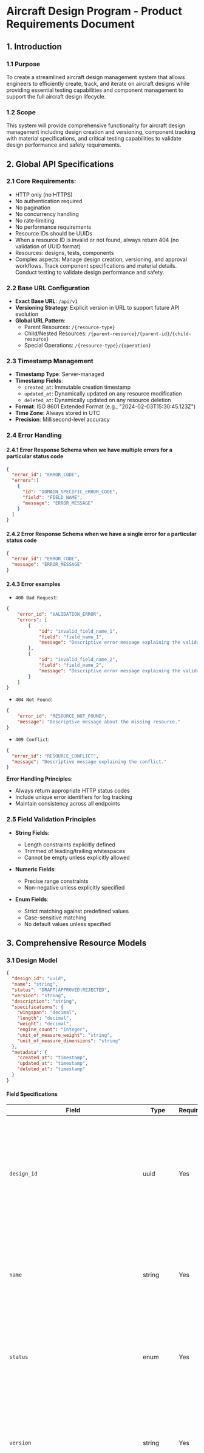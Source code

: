 # Aircraft Design Program - Product Requirements Document

## 1. Introduction

### 1.1 Purpose
To create a streamlined aircraft design management system that allows engineers to efficiently create, track, and iterate on aircraft designs while providing essential testing capabilities and component management to support the full aircraft design lifecycle.

### 1.2 Scope
This system will provide comprehensive functionality for aircraft design management including design creation and versioning, component tracking with material specifications, and critical testing capabilities to validate design performance and safety requirements.

## 2. Global API Specifications

### 2.1 Core Requirements:
- HTTP only (no HTTPS)
- No authentication required
- No pagination
- No concurrency handling
- No rate-limiting
- No performance requirements
- Resource IDs should be UUIDs
- When a resource ID is invalid or not found, always return 404 (no validation of UUID format)
- Resources: designs, tests, components
- Complex aspects: Manage design creation, versioning, and approval workflows. Track component specifications and material details. Conduct testing to validate design performance and safety.

### 2.2 Base URL Configuration
- **Exact Base URL**: `/api/v1`
- **Versioning Strategy**: Explicit version in URL to support future API evolution
- **Global URL Pattern**: 
  - Parent Resources: `/{resource-type}`
  - Child/Nested Resources: `/{parent-resource}/{parent-id}/{child-resource}`
  - Special Operations: `/{resource-type}/{operation}`

### 2.3 Timestamp Management
- **Timestamp Type**: Server-managed
- **Timestamp Fields**:
  - `created_at`: Immutable creation timestamp
  - `updated_at`: Dynamically updated on any resource modification
  - `deleted_at`: Dynamically updated on any resource deletion
- **Format**: ISO 8601 Extended Format (e.g., "2024-02-03T15:30:45.123Z")
- **Time Zone**: Always stored in UTC
- **Precision**: Millisecond-level accuracy

### 2.4 Error Handling

#### 2.4.1 Error Response Schema when we have multiple errors for a particular status code
```json
{
  "error_id": "ERROR_CODE",
  "errors":[
    {
      "id": "DOMAIN_SPECIFIC_ERROR_CODE",
      "field": "FIELD_NAME",
      "message": "ERROR_MESSAGE"
    }
  ]
}
```
#### 2.4.2 Error Response Schema when we have a single error for a particular status code
```json
{
  "error_id": "ERROR_CODE",
  "message": "ERROR_MESSAGE"
}
```

#### 2.4.3 Error examples

- `400 Bad Request`:

```json
{
    "error_id": "VALIDATION_ERROR",
    "errors": [
        {
            "id": "invalid_field_name_1",
            "field": "field_name_1",
            "message": "Descriptive error message explaining the validation issue."
        },
        {
            "id": "invalid_field_name_2",
            "field": "field_name_2",
            "message": "Descriptive error message explaining the validation issue."
        }
    ]
}
```

- `404 Not Found`:

```json
{
    "error_id": "RESOURCE_NOT_FOUND",
    "message": "Descriptive message about the missing resource."
}
```

- `409 Conflict`:

```json
{
  "error_id": "RESOURCE_CONFLICT",
  "message": "Descriptive message explaining the conflict."
}
```

**Error Handling Principles**:
- Always return appropriate HTTP status codes
- Include unique error identifiers for log tracking
- Maintain consistency across all endpoints

### 2.5 Field Validation Principles
- **String Fields**:
  - Length constraints explicitly defined
  - Trimmed of leading/trailing whitespaces
  - Cannot be empty unless explicitly allowed

- **Numeric Fields**:
  - Precise range constraints
  - Non-negative unless explicitly specified

- **Enum Fields**:
  - Strict matching against predefined values
  - Case-sensitive matching
  - No default values unless specified

## 3. Comprehensive Resource Models

### 3.1 Design Model
```json
{
  "design_id": "uuid",
  "name": "string",
  "status": "DRAFT|APPROVED|REJECTED",
  "version": "string",
  "description": "string",
  "specifications": {
    "wingspan": "decimal",
    "length": "decimal",
    "weight": "decimal",
    "engine_count": "integer",
    "unit_of_measure_weight": "string",
    "unit_of_measure_dimensions": "string"
  },
  "metadata": {
    "created_at": "timestamp",
    "updated_at": "timestamp",
    "deleted_at": "timestamp"
  }
}
```

#### Field Specifications
| Field | Type | Required | Constraints | Mutability | Default | Description |
|-------|------|----------|-------------|------------|---------|-------------|
| `design_id` | uuid | Yes | Immutable unique identifier | Never | None | Primary identifier for the aircraft design that remains consistent throughout its lifecycle, used in all API operations and cross-references from components and tests |
| `name` | string | Yes | Length: 1-100 | Mutable | None | Official name of the aircraft design that will appear in technical documentation, engineering reports, and project planning materials |
| `status` | enum | Yes | [`DRAFT`, `APPROVED`, `REJECTED`] | Mutable | `DRAFT` | Current state of the design in the workflow that determines its visibility, modifiability, and readiness for production consideration |
| `version` | string | Yes | Length: 1-50 | Mutable | None | Version identifier that tracks design iterations and evolution, critical for maintaining design history and comparing changes between iterations |
| `description` | string | No | Length: 1-2000 | Mutable | None | Detailed explanation of the aircraft's purpose, key features, and design philosophy, used for contextual understanding and documentation purposes |
| `specifications.wingspan` | decimal | Yes | Min: 0 | Mutable | None | Distance from wingtip to wingtip in meters, a critical aerodynamic parameter that affects lift, stability, and airport compatibility |
| `specifications.length` | decimal | Yes | Min: 0 | Mutable | None | Total length of the aircraft from nose to tail in meters, important for determining storage requirements and runway compatibility |
| `specifications.weight` | decimal | Yes | Min: 0 | Mutable | None | Empty weight of the aircraft in kilograms, a fundamental parameter affecting performance, fuel consumption, and payload capacity |
| `specifications.engine_count` | integer | Yes | Range: 0-10 | Mutable | 1 | Number of engines on the aircraft, determines thrust capacity, redundancy, and maintenance requirements |
| `specifications.unit_of_measure_weight` | string | Yes | Length: 1-500 | Mutable | None | Unit of measure for the weight, used for storage, transportation, and assembly planning |
| `specifications.unit_of_measure_dimensions` | string | Yes | Length: 1-500 | Mutable | None | Unit of measure for the dimensions, used for storage, transportation, and assembly planning |
| `metadata.created_at` | timestamp | Yes | ISO 8601 format (YYYY-MM-DDThh:mm:ss.sssZ), UTC timezone, set on creation | Never | Current time | Precise moment when the design record was first created, used for audit trails and chronological ordering in design evolution |
| `metadata.updated_at` | timestamp | Yes | ISO 8601 format (YYYY-MM-DDThh:mm:ss.sssZ), UTC timezone, Updates on any change | Mutable | Current time | Timestamp of the most recent modification to any design field, used for tracking changes and design history |
| `metadata.deleted_at` | timestamp | No | ISO 8601 format (YYYY-MM-DDThh:mm:ss.sssZ), UTC timezone, Valid date if deleted | Mutable | Null | When populated, indicates the design has been soft-deleted and should be excluded from active development while maintaining historical record |

### 3.2 Component Model
```json
{
  "component_id": "uuid",
  "design_id": "uuid",
  "name": "string",
  "component_type": "STRUCTURAL|ELECTRICAL|HYDRAULIC|AVIONICS|OTHER",
  "specifications": {
    "material": "string",
    "weight": "decimal",
    "unit_of_measure_weight": "string"
  },
  "metadata": {
    "created_at": "timestamp",
    "updated_at": "timestamp",
    "deleted_at": "timestamp"
  }
}
```

#### Field Specifications
| Field | Type | Required | Constraints | Mutability | Default | Description |
|-------|------|----------|-------------|------------|---------|-------------|
| `component_id` | uuid | Yes | Immutable unique identifier | Never | None | Primary identifier for the component that remains consistent throughout its lifecycle, used in all API operations and cross-references |
| `design_id` | uuid | Yes | Must reference existing design | Never | None | Reference to the parent aircraft design this component belongs to, establishing the hierarchical relationship between designs and their components. Relationship: Design |
| `name` | string | Yes | Length: 1-100 | Mutable | None | Descriptive name of the component used in technical documentation, parts catalogs, and assembly instructions |
| `component_type` | enum | Yes | [`STRUCTURAL`, `ELECTRICAL`, `HYDRAULIC`, `AVIONICS`, `OTHER`] | Mutable | `STRUCTURAL` | Classification of the component that determines its function, integration requirements, and relevant engineering standards |
| `specifications.material` | string | Yes | Length: 1-500 | Mutable | None | Primary material composition of the component, critical for weight calculations, stress analysis, and manufacturing planning |
| `specifications.weight` | decimal | Yes | Min: 0 | Mutable | None | Weight of component in kilograms, important for overall aircraft weight calculations, balance determination, and performance analysis |
| `specifications.unit_of_measure_weight` | string | Yes | Length: 1-500 | Mutable | None | Unit of measure for the weight, used for storage, transportation, and assembly planning |
| `metadata.created_at` | timestamp | Yes | ISO 8601 format (YYYY-MM-DDThh:mm:ss.sssZ), UTC timezone, set on creation | Never | Current time | Precise moment when the component record was first created, used for audit trails and component development tracking |
| `metadata.updated_at` | timestamp | Yes | ISO 8601 format (YYYY-MM-DDThh:mm:ss.sssZ), UTC timezone, Updates on any change | Mutable | Current time | Timestamp of the most recent modification to any component field, used for tracking component revisions and change history |
| `metadata.deleted_at` | timestamp | No | ISO 8601 format (YYYY-MM-DDThh:mm:ss.sssZ), UTC timezone, Valid date if deleted | Mutable | Null | When populated, indicates the component has been soft-deleted and should be excluded from active development while maintaining historical record |


### 3.3 Test Model
```json
{
  "test_id": "uuid",
  "design_id": "uuid",
  "status": "PLANNED|COMPLETED",
  "test_type": "AERODYNAMIC|STRUCTURAL|SYSTEMS|OTHER",
  "results": {
    "outcome": "PASS|FAIL",
    "notes": "string"
  },
  "metadata": {
    "created_at": "timestamp",
    "updated_at": "timestamp",
    "deleted_at": "timestamp"
  }
}
```

#### Field Specifications
| Field | Type | Required | Constraints | Mutability | Default | Description |
|-------|------|----------|-------------|------------|---------|-------------|
| `test_id` | uuid | Yes | Immutable unique identifier | Never | None | Primary identifier for the test that remains consistent throughout its lifecycle, used in all API operations and cross-references.|
| `design_id` | uuid | Yes | Must reference existing design | Never | None | Reference to the aircraft design being tested, establishing traceability between test results and specific design versions. Relationship: Design |
| `status` | enum | Yes | [`PLANNED`, `COMPLETED`] | Mutable | `PLANNED` | Current state of the test in the workflow that determines whether it is scheduled, successfully finished, or terminated due to issues |
| `test_type` | enum | Yes | [`AERODYNAMIC`, `STRUCTURAL`, `SYSTEMS`, `OTHER`] | Mutable | `AERODYNAMIC` | Classification of the test methodology and focus area, determining required equipment, expertise, and validation criteria |
| `results.outcome` | enum | No | [`PASS`, `FAIL`] | Mutable | None | Final determination of test success or failure, critical for design approval decisions |
| `results.notes` | string | No | Length: 1-2000 | Mutable | None | Detailed observations, measurements, and analysis from the test execution, providing context and explanation for the outcome |
| `metadata.created_at` | timestamp | Yes | ISO 8601 format (YYYY-MM-DDThh:mm:ss.sssZ), UTC timezone, set on creation | Never | Current time | Precise moment when the test record was first created, used for audit trails and test scheduling chronology |
| `metadata.updated_at` | timestamp | Yes | ISO 8601 format (YYYY-MM-DDThh:mm:ss.sssZ), UTC timezone, Updates on any change | Mutable | Current time | Timestamp of the most recent modification to any test field, used for tracking test evolution and result updates |
| `metadata.deleted_at` | timestamp | No | ISO 8601 format (YYYY-MM-DDThh:mm:ss.sssZ), UTC timezone, Valid date if deleted | Mutable | Null | When populated, indicates the test has been soft-deleted and should be excluded from active consideration while maintaining historical record |


#### Field Specifications

| Field | Type | Required | Constraints | Mutability | Default | Relationships |
|-------|------|----------|-------------|------------|---------|--------------|
| `component_id` | uuid | Yes | Immutable unique identifier | Never | None | None |
| `design_id` | uuid | Yes | Must reference existing design | Never | None | None |
| `name` | string | Yes | Length: 1-100 | Mutable | None | None |
| `component_type` | enum | Yes | [STRUCTURAL, ELECTRICAL, HYDRAULIC, AVIONICS, OTHER] | Mutable | STRUCTURAL | None |
| `specifications.material` | string | Yes | Length: 1-500 | Mutable | None | None |
| `specifications.weight` | decimal | Yes | Min: 0 | Mutable | None | None |
| `specifications.dimensions` | string | Yes | Length: 1-500 | Mutable | None | None |
| `metadata.created_at` | timestamp | Yes | ISO 8601 format (YYYY-MM-DDThh:mm:ss.sssZ), UTC timezone, set on creation | Never | Current time | None |
| `metadata.updated_at` | timestamp | Yes | ISO 8601 format (YYYY-MM-DDThh:mm:ss.sssZ), UTC timezone, Updates on any change | Mutable | Current time | None |
| `metadata.deleted_at` | timestamp | No | ISO 8601 format (YYYY-MM-DDThh:mm:ss.sssZ), UTC timezone, Valid date if deleted | Mutable | Null | None |


## 4. Complex Business Rules

### 4.1 Conditional Field Requirements

#### Design Model
- `version` must be incremented when any specification is changed
- `description` becomes required when transitioning from "DRAFT" to "APPROVED"
- `specifications.wingspan`, `specifications.length` must be provided in same unit of measure as `specifications.unit_of_measure_dimensions`.

#### Component Model
- Components with duplicate `name` values within the same `design_id` are allowed only when in different `component_type` categories

#### Test Model
- `results.outcome` required only when `status` is "COMPLETED".
- `test_type` cannot be modified once the test `status` is "COMPLETED".

### 4.2 State Machine Transitions

#### 4.2.1 Design Status Transitions
- From "DRAFT" to "APPROVED"
- From "DRAFT" to "REJECTED"
- From "REJECTED" to "DRAFT"
- Once "APPROVED", the status cannot be changed

#### 4.2.2 Test Status Transitions
- From "PLANNED" to "COMPLETED"
- From "COMPLETED" to "PLANNED" (When test fails, it must be retested)

### 4.3 Cross-Resource Validation Rules

#### 4.3.1 Design-Component Validation
- Components can only reference designs that are not soft-deleted (no `metadata.deleted_at` value)
- When a design's `status` changes to "APPROVED", any modification to its associated components is prohibited
- Sum of all component weights must not exceed the design's `specifications.weight`, keeping in mind that the unit of measure for the weight may be different from the unit of measure for the dimensions.

#### 4.3.2 Design-Test Validation
- Tests can only reference designs that are not soft-deleted (no `metadata.deleted_at` value)
- When a design's `status` changes to "APPROVED", all its tests with `status` "PLANNED" must first be updated to "COMPLETED" and the `results.outcome` must be "PASS".

### 4.4 Multi-Step Operations

#### 4.4.1 Design Approval Process
1. **Initial Creation**
   - Create design record with `status` "DRAFT"
   - Define all required attributes including `name`, `version`, and specifications

2. **Component Definition**
   - Add all necessary components to the design
   - Ensure all components have proper material specifications
   - Verify total component weight is less than or equal to the design's `specifications.weight`

3. **Testing Execution**
   - Create required tests based on design characteristics
   - Complete all tests with documented results
   - Verify all tests have "COMPLETED" status.

4. **Final Design Approval**
   - Ensure description is provided
   - Verify all COMPLETED tests have `results.outcome` "PASS"
   - Change design `status` to "APPROVED"

**Rollback Scenarios:**
- If any test fails with critical issues, design must remain in "DRAFT" status until issues are resolved and status of the test is changed to "PLANNED" to be retested.
- If component weight is found to be inconsistent, design must remain in "DRAFT" status until issues are resolved.

### 4.5 Deletion Behavior

#### 4.5.1 Design Model Deletion Rules
- Design deletion MUST be prevented if:
  - Design has `status` "APPROVED" and has referenced components.

- When a design is marked for deletion (`metadata.deleted_at` populated):
  - It should no longer appear in standard design listings
  - It remains in the database for historical reference and cannot be modified.
  - If the Design is deleted when in "DRAFT" status, components should de-reference the design.

#### 4.5.2 Component Model Deletion Rules
- Component deletion MUST be prevented if:
  - It is referenced by an "APPROVED" design.

- When a component is marked for deletion (`metadata.deleted_at` populated):
  - Component remains in database for historical reference
  - Design weight calculation should exclude deleted component.
  - Component is excluded from standard component listings.

#### 4.5.3 Test Model Deletion Rules
- Test deletion MUST be prevented if:
  - Test has `status` "COMPLETED" with `results.outcome` "PASS" and is required for design approval.

- When a test is marked for deletion (`metadata.deleted_at` populated):
  - Test results remain available for historical reference
  - Test is excluded from standard test listings

### 4.6 Deletion Audit Requirements

**Audit Trail:**

- All deletion attempts (successful or prevented) must be logged with:
  - Timestamp of deletion attempt (ISO 8601 format)
  - User or system identifier that initiated the deletion
  - Resource ID and type

**Retention Period:**

- Deletion audit logs must be retained for a minimum of 7 years
- Deletion of critical infrastructure components must be retained for 15 years
- Audit logs cannot be deleted or modified once created

**Regulatory Compliance:**

- Deletion of certain resources may require regulatory notification
- Critical infrastructure deletions may require additional approval workflow
- Mass deletions (more than 10 resources of the same type within 24 hours) require higher level authorization

## 5. Comprehensive API Endpoints

### 5.1 Design Endpoints

#### 5.1.1 Create Design
**URL:** POST /api/v1/designs

**Request Body Schema:**
```json
{
  "name": "string", // Required - Official name of the aircraft design
  "description": "string", // Optional - Detailed explanation of the aircraft
  "status": "DRAFT", // Required - Initial status of the design
  "specifications": { // Required object
    "wingspan": "decimal", // Required - Distance from wingtip to wingtip
    "length": "decimal", // Required - Total length of the aircraft
    "weight": "decimal", // Required - Empty weight of the aircraft
    "engine_count": "integer", // Required - Number of engines
    "unit_of_measure_weight": "string", // Required - Unit of measure for weight
    "unit_of_measure_dimensions": "string" // Required - Unit of measure for dimensions
  }
}
```

**Success Response (201 Created):**
```json
{
  "design_id": "uuid",
  "name": "string",
  "status": "DRAFT",
  "metadata": {
    "created_at": "timestamp"
  }
}
```

**Possible Error Responses:**

- **400 Bad Request:**
```json
{
  "error_id": "VALIDATION_ERROR",
  "errors": [
    {
      "id": "INVALID_NAME",
      "field": "name",
      "message": "Name must be between 1 and 100 characters."
    },
    {
      "id": "MISSING_WINGSPAN",
      "field": "specifications.wingspan",
      "message": "Wingspan is required for design creation along with unit of measure dimensions."
    },
    {
      "id": "MISSING_LENGTH",
      "field": "specifications.length",
      "message": "Length is required for design creation along with unit of measure dimensions."
    },
    {
      "id": "MISSING_ENGINE_COUNT",
      "field": "specifications.engine_count",
      "message": "Engine count is required for design creation."
    }
  ]
}
```
- **422 Unprocessable Entity:**
```json
{
  "error_id": "UNPROCESSABLE_ENTITY",
  "message": "`specifications.weight` is provided, but `specifications.unit_of_measure_weight` is not provided."
}
```

- **500 Internal Server Error:**
```json
{
  "error_id": "SERVER_ERROR",
  "message": "An unexpected error occurred while processing your request."
}
```

#### 5.1.2 Get Design
**URL:** GET /api/v1/designs/{designId}

**Success Response (200 OK):**
```json
{
  "design_id": "uuid",
  "name": "string",
  "status": "DRAFT|APPROVED|REJECTED",
  "version": "string",
  "description": "string",
  "specifications": {
    "wingspan": "decimal",
    "length": "decimal",
    "weight": "decimal",
    "engine_count": "integer",
    "unit_of_measure_weight": "string",
    "unit_of_measure_dimensions": "string"
  },
  "metadata": {
    "created_at": "timestamp",
    "updated_at": "timestamp",
    "deleted_at": null
  }
}
```

**Possible Error Responses:**

- **404 Not Found:**
```json
{
  "error_id": "RESOURCE_NOT_FOUND",
  "message": "Design with ID {designId} not found."
}
```

- **500 Internal Server Error:**
```json
{
  "error_id": "SERVER_ERROR",
  "message": "An unexpected error occurred while processing your request."
}
```

#### 5.1.3 Update Design
**URL:** PATCH /api/v1/designs/{designId}

**Request Body Schema:**
```json
{
  "name": "string", // Optional - Updated name of the aircraft design
  "description": "string", // Optional - Updated description
  "status": "DRAFT|APPROVED|REJECTED", // Optional - Updated status
  "specifications": { // Optional object
    "wingspan": "decimal", // Optional - Updated wingspan
    "length": "decimal", // Optional - Updated length
    "weight": "decimal", // Optional - Updated weight
    "engine_count": "integer", // Optional - Updated engine count
    "unit_of_measure_weight": "string", // Optional - Updated unit of measure for weight
    "unit_of_measure_dimensions": "string" // Optional - Updated unit of measure for dimensions
  }
}
```

**Success Response (200 OK):**
```json
{
  "design_id": "uuid",
  "name": "string",
  "status": "DRAFT|APPROVED|REJECTED",
  "version": "string",
  "description": "string",
  "specifications": {
    "wingspan": "decimal",
    "length": "decimal",
    "weight": "decimal",
    "engine_count": "integer",
    "unit_of_measure_weight": "string",
    "unit_of_measure_dimensions": "string"
  },
  "metadata": {
    "created_at": "timestamp",
    "updated_at": "timestamp",
    "deleted_at": null
  }
}
```

**Possible Error Responses:**

- **400 Bad Request:**
```json
{
  "error_id": "VALIDATION_ERROR",
  "errors": [
    {
      "id": "INVALID_STATUS_TRANSITION",
      "field": "status",
      "message": "Cannot transition from APPROVED to DRAFT."
    },
    {
      "id": "MISSING_DESCRIPTION",
      "field": "description",
      "message": "Description is required when status is APPROVED."
    }
  ]
}
```

- **404 Not Found:**
```json
{
  "error_id": "RESOURCE_NOT_FOUND",
  "message": "Design with ID {designId} not found."
}
```

- **409 Conflict:**
```json
{
  "error_id": "RESOURCE_CONFLICT",
  "message": "Cannot approve design with tests still in PLANNED status."
}
```

- **422 Unprocessable Entity:**
```json
{
  "error_id": "UNPROCESSABLE_ENTITY",
  "message": "`specifications.weight` is provided, but `specifications.unit_of_measure_weight` is not provided."
}
```

- **500 Internal Server Error:**
```json
{
  "error_id": "SERVER_ERROR",
  "message": "An unexpected error occurred while processing your request."
}
```

#### 5.1.4 Delete Design
**URL:** DELETE /api/v1/designs/{designId}

**Success Response (204 No Content)**

**Possible Error Responses:**

- **404 Not Found:**
```json
{
  "error_id": "RESOURCE_NOT_FOUND",
  "message": "Design with ID {designId} not found."
}
```

- **409 Conflict:**
```json
{
  "error_id": "RESOURCE_CONFLICT",
  "message": "Cannot delete design with APPROVED status that has components."
}
```

- **500 Internal Server Error:**
```json
{
  "error_id": "SERVER_ERROR",
  "message": "An unexpected error occurred while processing your request."
}
```

#### 5.1.5 List Designs
**URL:** GET /api/v1/designs

**Query Parameters:**
- status (optional): Filter by status (DRAFT, APPROVED, REJECTED)
- include_deleted (optional): Include soft-deleted designs

**Success Response (200 OK):**
```json
{
  "designs": [
    {
      "design_id": "uuid",
      "name": "string",
      "status": "DRAFT|APPROVED|REJECTED",
      "version": "string",
      "metadata": {
        "created_at": "timestamp",
        "updated_at": "timestamp",
        "deleted_at": null
      }
    }
  ],
  "count": "integer"
}
```

**Possible Error Responses:**

- **400 Bad Request:**
```json
{
  "error_id": "VALIDATION_ERROR",
  "message": "Invalid query parameter value."
}
```

- **500 Internal Server Error:**
```json
{
  "error_id": "SERVER_ERROR",
  "message": "An unexpected error occurred while processing your request."
}
```

### 5.2 Component Endpoints

#### 5.2.1 Create Component
**URL:** POST /api/v1/components

**Request Body Schema:**
```json
{
  "design_id": "uuid", // Required - Reference to parent design
  "name": "string", // Required - Descriptive name of the component
  "component_type": "STRUCTURAL|ELECTRICAL|HYDRAULIC|AVIONICS|OTHER", // Required - Classification of the component
  "specifications": { // Required object
    "material": "string", // Required - Primary material composition
    "weight": "decimal", // Required - Weight of component
    "unit_of_measure_weight": "string" // Required - Unit of measure for weight
  }
}
```

**Success Response (201 Created):**
```json
{
  "component_id": "uuid",
  "name": "string",
  "component_type": "STRUCTURAL|ELECTRICAL|HYDRAULIC|AVIONICS|OTHER",
  "metadata": {
    "created_at": "timestamp"
  }
}
```

**Possible Error Responses:**

- **400 Bad Request:**
```json
{
  "error_id": "VALIDATION_ERROR",
  "errors": [
    {
      "id": "MISSING_DESIGN_ID",
      "field": "design_id",
      "message": "Design ID is required."
    },
    {
      "id": "INVALID_COMPONENT_TYPE",
      "field": "component_type",
      "message": "Component type must be one of: STRUCTURAL, ELECTRICAL, HYDRAULIC, AVIONICS, OTHER"
    },
    {
      "id": "INVALID_WEIGHT",
      "field": "specifications.weight",
      "message": "Weight must be greater than 0."
    }
  ]
}
```

- **404 Not Found:**
```json
{
  "error_id": "RESOURCE_NOT_FOUND",
  "message": "Referenced design with ID {design_id} not found."
}
```

- **409 Conflict:**
```json
{
  "error_id": "RESOURCE_CONFLICT",
  "errors": [
    {
      "id": "DUPLICATE_COMPONENT_NAME",
      "field": "name",
      "message": "Duplicate component name detected within the same design and component type. Each component name must be unique within its component type for a given design. Duplicate names are only allowed if the components belong to different component type categories."
    },
    {
      "id": "REJECTED_DESIGN",
      "field": "design_id",
      "message": "Cannot create component for a design with REJECTED status."
    }
  ]
}
```

- **500 Internal Server Error:**
```json
{
  "error_id": "SERVER_ERROR",
  "message": "An unexpected error occurred while processing your request."
}
```

#### 5.2.2 Get Component
**URL:** GET /api/v1/components/{componentId}

**Success Response (200 OK):**
```json
{
  "component_id": "uuid",
  "design_id": "uuid",
  "name": "string",
  "component_type": "STRUCTURAL|ELECTRICAL|HYDRAULIC|AVIONICS|OTHER",
  "specifications": {
    "material": "string",
    "weight": "decimal",
    "unit_of_measure_weight": "string"
  },
  "metadata": {
    "created_at": "timestamp",
    "updated_at": "timestamp",
    "deleted_at": null
  }
}
```

**Possible Error Responses:**

- **404 Not Found:**
```json
{
  "error_id": "RESOURCE_NOT_FOUND",
  "message": "Component with ID {componentId} not found."
}
```

- **500 Internal Server Error:**
```json
{
  "error_id": "SERVER_ERROR",
  "message": "An unexpected error occurred while processing your request."
}
```

#### 5.2.3 Update Component
**URL:** PATCH /api/v1/components/{componentId}

**Request Body Schema:**
```json
{
  "name": "string", // Optional - Updated component name
  "component_type": "STRUCTURAL|ELECTRICAL|HYDRAULIC|AVIONICS|OTHER", // Optional - Updated component type
  "specifications": { // Optional object
    "material": "string", // Optional - Updated material
    "weight": "decimal", // Optional - Updated weight
    "unit_of_measure_weight": "string" // Optional - Updated unit of measure
  }
}
```

**Success Response (200 OK):**
```json
{
  "component_id": "uuid",
  "design_id": "uuid",
  "name": "string",
  "component_type": "STRUCTURAL|ELECTRICAL|HYDRAULIC|AVIONICS|OTHER",
  "specifications": {
    "material": "string",
    "weight": "decimal",
    "unit_of_measure_weight": "string"
  },
  "metadata": {
    "created_at": "timestamp",
    "updated_at": "timestamp",
    "deleted_at": null
  }
}
```

**Possible Error Responses:**

- **400 Bad Request:**
```json
{
  "error_id": "VALIDATION_ERROR",
  "errors": [
    {
      "id": "INVALID_WEIGHT",
      "field": "specifications.weight",
      "message": "Weight must be greater than 0."
    },
    {
      "id": "INVALID_COMPONENT_TYPE",
      "field": "component_type",
      "message": "Component type must be one of: STRUCTURAL, ELECTRICAL, HYDRAULIC, AVIONICS, OTHER"
    }
  ]
}
```

- **404 Not Found:**
```json
{
  "error_id": "RESOURCE_NOT_FOUND",
  "message": "Component with ID {componentId} not found."
}
```

- **409 Conflict:**
```json
{
  "error_id": "RESOURCE_CONFLICT",
  "errors": [
    {
      "id": "DUPLICATE_COMPONENT_NAME",
      "field": "name",
      "message": "Duplicate component name detected within the same design and component type. Each component name must be unique within its component type for a given design. Duplicate names are only allowed if the components belong to different component type categories."
    },
    {
      "id": "IMMUTABLE_COMPONENT",
      "field": "component_id",
      "message": "Design with ID {designId} is in APPROVED status. Cannot modify component fields."
    },
    {
      "id": "COMPONENT_WEIGHT_EXCEEDS_DESIGN_WEIGHT",
      "field": "specifications.weight",
      "message": "Total component weight exceeds the `specifications.weight`. Please verify that component weights associated with the design are correct and update the design specifications accordingly."
    }
  ]
}
```

- **500 Internal Server Error:**
```json
{
  "error_id": "SERVER_ERROR",
  "message": "An unexpected error occurred while processing your request."
}
```

#### 5.2.4 Delete Component
**URL:** DELETE /api/v1/components/{componentId}

**Success Response (204 No Content)**

**Possible Error Responses:**

- **404 Not Found:**
```json
{
  "error_id": "RESOURCE_NOT_FOUND",
  "message": "Component with ID {componentId} not found."
}
```

- **409 Conflict:**
```json
{
  "error_id": "RESOURCE_CONFLICT",
  "message": "Cannot delete component referenced by an APPROVED design."
}
```

- **500 Internal Server Error:**
```json
{
  "error_id": "SERVER_ERROR",
  "message": "An unexpected error occurred while processing your request."
}
```

#### 5.2.5 List Components by Design
**URL:** GET /api/v1/designs/{designId}/components

**Query Parameters:**
- component_type (optional): Filter by component type
- include_deleted (optional): Include soft-deleted components

**Success Response (200 OK):**
```json
{
  "components": [
    {
      "component_id": "uuid",
      "name": "string",
      "component_type": "STRUCTURAL|ELECTRICAL|HYDRAULIC|AVIONICS|OTHER",
      "specifications": {
        "material": "string",
        "weight": "decimal",
        "unit_of_measure_weight": "string"
      },
      "metadata": {
        "created_at": "timestamp",
        "updated_at": "timestamp",
        "deleted_at": "timestamp"
      }
    }
  ],
  "count": "integer"
}
```

**Possible Error Responses:**

- **404 Not Found:**
```json
{
  "error_id": "RESOURCE_NOT_FOUND",
  "message": "Design with ID {designId} not found."
}
```

- **500 Internal Server Error:**
```json
{
  "error_id": "SERVER_ERROR",
  "message": "An unexpected error occurred while processing your request."
}
```

### 5.3 Test Endpoints

#### 5.3.1 Create Test
**URL:** POST /api/v1/tests

**Request Body Schema:**
```json
{
  "design_id": "uuid", // Required - Reference to parent design
  "test_type": "AERODYNAMIC|STRUCTURAL|SYSTEMS|OTHER", // Required - Classification of the test
  "status": "PLANNED" // Required - Initial test status
}
```

**Success Response (201 Created):**
```json
{
  "test_id": "uuid",
  "design_id": "uuid",
  "test_type": "AERODYNAMIC|STRUCTURAL|SYSTEMS|OTHER",
  "status": "PLANNED",
  "metadata": {
    "created_at": "timestamp"
  }
}
```

**Possible Error Responses:**

- **400 Bad Request:**
```json
{
  "error_id": "VALIDATION_ERROR",
  "errors": [
    {
      "id": "MISSING_DESIGN_ID",
      "field": "design_id",
      "message": "Design ID is required."
    },
    {
      "id": "INVALID_TEST_TYPE",
      "field": "test_type",
      "message": "Test type must be one of: AERODYNAMIC, STRUCTURAL, SYSTEMS, OTHER"
    },
    {
      "id": "MISSING_TEST_TYPE",
      "field": "test_type",
      "message": "Test type is required."
    }
  ]
}
```

- **404 Not Found:**
```json
{
  "error_id": "RESOURCE_NOT_FOUND",
  "message": "Referenced design with ID {design_id} not found."
}
```

- **409 Conflict:**
```json
{
  "error_id": "RESOURCE_CONFLICT",
  "message": "Cannot create test for a deleted design."
}
```

- **500 Internal Server Error:**
```json
{
  "error_id": "SERVER_ERROR",
  "message": "An unexpected error occurred while processing your request."
}
```

#### 5.3.2 Get Test
**URL:** GET /api/v1/tests/{testId}

**Success Response (200 OK):**
```json
{
  "test_id": "uuid",
  "design_id": "uuid",
  "status": "PLANNED|COMPLETED",
  "test_type": "AERODYNAMIC|STRUCTURAL|SYSTEMS|OTHER",
  "results": {
    "outcome": "PASS|FAIL",
    "notes": "string"
  },
  "metadata": {
    "created_at": "timestamp",
    "updated_at": "timestamp",
    "deleted_at": null
  }
}
```

**Possible Error Responses:**

- **404 Not Found:**
```json
{
  "error_id": "RESOURCE_NOT_FOUND",
  "message": "Test with ID {testId} not found."
}
```

- **500 Internal Server Error:**
```json
{
  "error_id": "SERVER_ERROR",
  "message": "An unexpected error occurred while processing your request."
}
```

#### 5.3.3 Update Test
**URL:** PATCH /api/v1/tests/{testId}

**Request Body Schema:**
```json
{
  "status": "PLANNED|COMPLETED|FAILED", // Optional - Updated test status
  "test_type": "AERODYNAMIC|STRUCTURAL|SYSTEMS|OTHER", // Optional - Updated test type
  "results": { // Optional object
    "outcome": "PASS|FAIL", // Required if status is COMPLETED - Test outcome
    "notes": "string" // Optional - Detailed observations
  }
}
```

**Success Response (200 OK):**
```json
{
  "test_id": "uuid",
  "design_id": "uuid",
  "status": "PLANNED|COMPLETED",
  "test_type": "AERODYNAMIC|STRUCTURAL|SYSTEMS|OTHER",
  "results": {
    "outcome": "PASS|FAIL",
    "notes": "string"
  },
  "metadata": {
    "created_at": "timestamp",
    "updated_at": "timestamp",
    "deleted_at": null
  }
}
```

**Possible Error Responses:**

- **400 Bad Request:**
```json
{
  "error_id": "VALIDATION_ERROR",
  "errors": [
    {
      "id": "MISSING_OUTCOME",
      "field": "results.outcome",
      "message": "Outcome is required when status is COMPLETED."
    },
    {
      "id": "MISSING_DESIGN_ID",
      "field": "design_id",
      "message": "Design ID is required."
    },
    {
      "id": "INVALID_TEST_TYPE",
      "field": "test_type",
      "message": "Test type must be one of: AERODYNAMIC, STRUCTURAL, SYSTEMS, OTHER"
    },
    {
      "id": "IMMUTABLE_TEST_TYPE",
      "field": "test_type",
      "message": "Cannot modify test type when status is COMPLETED."
    }
  ]
}
```

- **404 Not Found:**
```json
{
  "error_id": "RESOURCE_NOT_FOUND",
  "message": "Test with ID {testId} not found."
}
```

- **409 Conflict:**
```json
{
  "error_id": "RESOURCE_CONFLICT",
  "message": "Cannot modify test type when status is COMPLETED."
}
```

- **500 Internal Server Error:**
```json
{
  "error_id": "SERVER_ERROR",
  "message": "An unexpected error occurred while processing your request."
}
```

#### 5.3.4 Delete Test
**URL:** DELETE /api/v1/tests/{testId}

**Success Response (204 No Content)**

**Possible Error Responses:**

- **404 Not Found:**
```json
{
  "error_id": "RESOURCE_NOT_FOUND",
  "message": "Test with ID {testId} not found."
}
```

- **409 Conflict:**
```json
{
  "error_id": "RESOURCE_CONFLICT",
  "message": "Cannot delete test as it is required for design approval."
}
```

- **500 Internal Server Error:**
```json
{
  "error_id": "SERVER_ERROR",
  "message": "An unexpected error occurred while processing your request."
}
```

#### 5.3.5 List Tests by Design
**URL:** GET /api/v1/designs/{designId}/tests

**Query Parameters:**
- status (optional): Filter by status (PLANNED, COMPLETED)
- test_type (optional): Filter by test type
- include_deleted (optional): Include soft-deleted tests

**Success Response (200 OK):**
```json
{
  "tests": [
    {
      "test_id": "uuid",
      "status": "PLANNED|COMPLETED",
      "test_type": "AERODYNAMIC|STRUCTURAL|SYSTEMS|OTHER",
      "results": {
        "outcome": "PASS|FAIL"
      },
      "metadata": {
        "created_at": "timestamp",
        "updated_at": "timestamp",
        "deleted_at": "timestamp"
      }
    }
  ],
  "count": "integer"
}
```

**Possible Error Responses:**

- **404 Not Found:**
```json
{
  "error_id": "RESOURCE_NOT_FOUND",
  "message": "Design with ID {designId} not found."
}
```

- **500 Internal Server Error:**
```json
{
  "error_id": "SERVER_ERROR",
  "message": "An unexpected error occurred while processing your request."
}
```

## 6. Example Workflows

### 6.1 Aircraft Design Approval Process

This example illustrates the complete workflow for creating, testing, and approving an aircraft design.

#### Step 1: Create Initial Design

**Request:**
```
POST /api/v1/designs
```
```json
{
  "name": "Sky Cruiser 700",
  "description": "Medium-range commercial aircraft with high fuel efficiency",
  "specifications": {
    "wingspan": 35.8,
    "length": 39.5,
    "weight": 42500,
    "engine_count": 2,
    "unit_of_measure_weight": "kg",
    "unit_of_measure_dimensions": "m"
  }
}
```

**Response (201 Created):**
```json
{
  "design_id": "d8f7a3c1-b5e2-4e7f-9a8b-c6d5e4f3a2b1",
  "name": "Sky Cruiser 700",
  "status": "DRAFT",
  "metadata": {
    "created_at": "2023-06-15T10:30:45.123Z"
  }
}
```

#### Step 2: Add Components to Design

**Request:**
```
POST /api/v1/components
```
```json
{
  "design_id": "d8f7a3c1-b5e2-4e7f-9a8b-c6d5e4f3a2b1",
  "name": "Main Wing Assembly",
  "component_type": "STRUCTURAL",
  "specifications": {
    "material": "Carbon fiber composite",
    "weight": 5200,
    "unit_of_measure_weight": "kg"
  }
}
```

**Response (201 Created):**
```json
{
  "component_id": "a1b2c3d4-e5f6-7a8b-9c0d-e1f2a3b4c5d6",
  "name": "Main Wing Assembly",
  "component_type": "STRUCTURAL",
  "metadata": {
    "created_at": "2023-06-15T10:45:12.456Z"
  }
}
```

**Request:**
```
POST /api/v1/components
```
```json
{
  "design_id": "d8f7a3c1-b5e2-4e7f-9a8b-c6d5e4f3a2b1",
  "name": "Turbofan Engine",
  "component_type": "OTHER",
  "specifications": {
    "material": "Titanium alloy, steel, composites",
    "weight": 2300,
    "unit_of_measure_weight": "kg"
  }
}
```

**Response (201 Created):**
```json
{
  "component_id": "f1e2d3c4-b5a6-7f8e-9d0c-b1a2c3d4e5f6",
  "name": "Turbofan Engine",
  "component_type": "OTHER",
  "metadata": {
    "created_at": "2023-06-15T10:50:28.789Z"
  }
}
```

#### Step 3: Create Required Tests

**Request:**
```
POST /api/v1/tests
```
```json
{
  "design_id": "d8f7a3c1-b5e2-4e7f-9a8b-c6d5e4f3a2b1",
  "test_type": "AERODYNAMIC",
  "status": "PLANNED"
}
```

**Response (201 Created):**
```json
{
  "test_id": "c4d5e6f7-a8b9-0c1d-2e3f-4a5b6c7d8e9f",
  "design_id": "d8f7a3c1-b5e2-4e7f-9a8b-c6d5e4f3a2b1",
  "test_type": "AERODYNAMIC",
  "status": "PLANNED",
  "metadata": {
    "created_at": "2023-06-16T09:15:33.654Z"
  }
}
```

**Request:**
```
POST /api/v1/tests
```
```json
{
  "design_id": "d8f7a3c1-b5e2-4e7f-9a8b-c6d5e4f3a2b1",
  "test_type": "STRUCTURAL",
  "status": "PLANNED"
}
```

**Response (201 Created):**
```json
{
  "test_id": "e5f6g7h8-i9j0-k1l2-m3n4-o5p6q7r8s9t0",
  "design_id": "d8f7a3c1-b5e2-4e7f-9a8b-c6d5e4f3a2b1",
  "test_type": "STRUCTURAL",
  "status": "PLANNED",
  "metadata": {
    "created_at": "2023-06-16T09:20:45.321Z"
  }
}
```

#### Step 4: Execute and Update Tests

**Request:**
```
PATCH /api/v1/tests/c4d5e6f7-a8b9-0c1d-2e3f-4a5b6c7d8e9f
```
```json
{
  "status": "COMPLETED",
  "results": {
    "outcome": "PASS",
    "notes": "Aerodynamic efficiency meets requirements. Lift/drag ratio exceeds minimum threshold by 8.3%."
  }
}
```

**Response (200 OK):**
```json
{
  "test_id": "c4d5e6f7-a8b9-0c1d-2e3f-4a5b6c7d8e9f",
  "design_id": "d8f7a3c1-b5e2-4e7f-9a8b-c6d5e4f3a2b1",
  "status": "COMPLETED",
  "test_type": "AERODYNAMIC",
  "results": {
    "outcome": "PASS",
    "notes": "Aerodynamic efficiency meets requirements. Lift/drag ratio exceeds minimum threshold by 8.3%."
  },
  "metadata": {
    "created_at": "2023-06-16T09:15:33.654Z",
    "updated_at": "2023-06-18T14:25:12.789Z"
  }
}
```

**Request:**
```
PATCH /api/v1/tests/e5f6g7h8-i9j0-k1l2-m3n4-o5p6q7r8s9t0
```
```json
{
  "status": "COMPLETED",
  "results": {
    "outcome": "PASS",
    "notes": "Structural integrity confirmed. Wing load test completed with 150% of maximum expected load."
  }
}
```

**Response (200 OK):**
```json
{
  "test_id": "e5f6g7h8-i9j0-k1l2-m3n4-o5p6q7r8s9t0",
  "design_id": "d8f7a3c1-b5e2-4e7f-9a8b-c6d5e4f3a2b1",
  "status": "COMPLETED",
  "test_type": "STRUCTURAL",
  "results": {
    "outcome": "PASS",
    "notes": "Structural integrity confirmed. Wing load test completed with 150% of maximum expected load."
  },
  "metadata": {
    "created_at": "2023-06-16T09:20:45.321Z",
    "updated_at": "2023-06-18T16:10:33.456Z"
  }
}
```

#### Step 5: Approve Design

**Request:**
```
PATCH /api/v1/designs/d8f7a3c1-b5e2-4e7f-9a8b-c6d5e4f3a2b1
```
```json
{
  "status": "APPROVED"
}
```

**Response (200 OK):**
```json
{
  "design_id": "d8f7a3c1-b5e2-4e7f-9a8b-c6d5e4f3a2b1",
  "name": "Sky Cruiser 700",
  "status": "APPROVED",
  "version": "1.0.0",
  "description": "Medium-range commercial aircraft with high fuel efficiency",
  "specifications": {
    "wingspan": 35.8,
    "length": 39.5,
    "weight": 42500,
    "engine_count": 2,
    "unit_of_measure_weight": "kg",
    "unit_of_measure_dimensions": "m"
  },
  "metadata": {
    "created_at": "2023-06-15T10:30:45.123Z",
    "updated_at": "2023-06-19T11:45:22.987Z"
  }
}
```

#### Potential Error Scenarios and Rollbacks

**Example 1: Attempting to approve without completing all tests**

If we tried to approve the design before completing the structural test:

**Request:**
```
PATCH /api/v1/designs/d8f7a3c1-b5e2-4e7f-9a8b-c6d5e4f3a2b1
```
```json
{
  "status": "APPROVED"
}
```

**Response (409 Conflict):**
```json
{
  "error_id": "RESOURCE_CONFLICT",
  "message": "Cannot approve design with tests still in PLANNED status."
}
```

**Example 2: Component weight exceeding design weight**

If components' total weight exceeds the design's specified weight:

**Request:**
```
POST /api/v1/components
```
```json
{
  "design_id": "d8f7a3c1-b5e2-4e7f-9a8b-c6d5e4f3a2b1",
  "name": "Additional Fuel Tank",
  "component_type": "STRUCTURAL",
  "specifications": {
    "material": "Aluminum alloy",
    "weight": 38000,
    "unit_of_measure_weight": "kg"
  }
}
```

**Response (400 Bad Request):**
```json
{
  "error_id": "VALIDATION_ERROR",
  "errors": [
    {
      "id": "COMPONENT_WEIGHT_EXCEEDS_DESIGN_WEIGHT",
      "field": "specifications.weight",
      "message": "Total component weight exceeds the `specifications.weight`. Please verify that component weights associated with the design are correct and update the design specifications accordingly."
    }
  ]
}
```

**Example 3: Modifying component after design approval**

Attempting to modify a component after the design has been approved:

**Request:**
```
PATCH /api/v1/components/a1b2c3d4-e5f6-7a8b-9c0d-e1f2a3b4c5d6
```
```json
{
  "specifications": {
    "material": "Updated carbon fiber composite",
    "weight": 5100
  }
}
```

**Response (409 Conflict):**
```json
{
  "error_id": "RESOURCE_CONFLICT",
  "errors": [
    {
      "id": "IMMUTABLE_COMPONENT",
      "field": "component_id",
      "message": "Design with ID {designId} is in APPROVED status. Cannot modify component fields."
    }
  ]
}
```